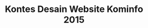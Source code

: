 ---
layout:   certificate
title:    "Kontes Desain Website Kominfo 2015"
slug:     kominfo
category: lomba
issuer:   "Kementerian Komunikasi dan Informatika Republik Indonesia"
---